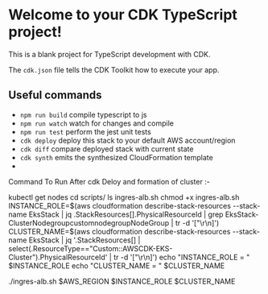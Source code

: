 # Welcome to your CDK TypeScript project!

This is a blank project for TypeScript development with CDK.

The `cdk.json` file tells the CDK Toolkit how to execute your app.

## Useful commands

 * `npm run build`   compile typescript to js
 * `npm run watch`   watch for changes and compile
 * `npm run test`    perform the jest unit tests
 * `cdk deploy`      deploy this stack to your default AWS account/region
 * `cdk diff`        compare deployed stack with current state
 * `cdk synth`       emits the synthesized CloudFormation template
 * 
Command To Run After cdk Deloy and formation of cluster :-

kubectl get nodes
cd scripts/
ls ingres-alb.sh
chmod +x ingres-alb.sh
INSTANCE_ROLE=$(aws cloudformation describe-stack-resources --stack-name EksStack | jq .StackResources[].PhysicalResourceId | grep EksStack-ClusterNodegroupcustomnodegroupNodeGroup | tr -d '["\r\n]')
CLUSTER_NAME=$(aws cloudformation describe-stack-resources --stack-name EksStack | jq '.StackResources[] | select(.ResourceType=="Custom::AWSCDK-EKS-Cluster").PhysicalResourceId' | tr -d '["\r\n]')
echo "INSTANCE_ROLE = " $INSTANCE_ROLE 
echo "CLUSTER_NAME = " $CLUSTER_NAME

./ingres-alb.sh $AWS_REGION $INSTANCE_ROLE $CLUSTER_NAME
